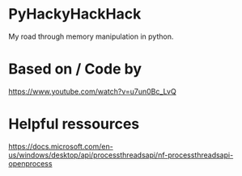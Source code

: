 # PyHackyHackHack
My road through memory manipulation in python.

# Based on / Code by
https://www.youtube.com/watch?v=u7un0Bc_LvQ

# Helpful ressources
https://docs.microsoft.com/en-us/windows/desktop/api/processthreadsapi/nf-processthreadsapi-openprocess

